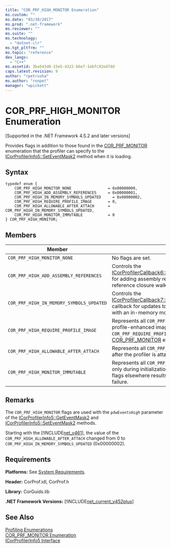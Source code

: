```yaml
---
title: "COR_PRF_HIGH_MONITOR Enumeration"
ms.custom: ""
ms.date: "03/30/2017"
ms.prod: ".net-framework"
ms.reviewer: ""
ms.suite: ""
ms.technology: 
  - "dotnet-clr"
ms.tgt_pltfrm: ""
ms.topic: "reference"
dev_langs: 
  - "C++"
ms.assetid: 3ba543d8-15e5-4322-b6e7-1ebfc92ed7dd
caps.latest.revision: 9
author: "rpetrusha"
ms.author: "ronpet"
manager: "wpickett"
---
```

# COR_PRF_HIGH_MONITOR Enumeration
[Supported in the .NET Framework 4.5.2 and later versions]  
  
 Provides flags in addition to those found in the [COR_PRF_MONITOR](../../../../docs/framework/unmanaged-api/profiling/cor-prf-monitor-enumeration.md) enumeration that the profiler can specify to the [ICorProfilerInfo5::SetEventMask2](../../../../docs/framework/unmanaged-api/profiling/icorprofilerinfo5-seteventmask2-method.md) method when it is loading.  
  
## Syntax  
  
```  
typedef enum {  
    COR_PRF_HIGH_MONITOR_NONE                = 0x00000000,  
    COR_PRF_HIGH_ADD_ASSEMBLY_REFERENCES     = 0x00000001,  
    COR_PRF_HIGH_IN_MEMORY_SYMBOLS_UPDATED     = 0x00000002,     
    COR_PRF_HIGH_REQUIRE_PROFILE_IMAGE       = 0,  
    COR_PRF_HIGH_ALLOWABLE_AFTER_ATTACH      = COR_PRF_HIGH_IN_MEMORY_SYMBOLS_UPDATED,  
    COR_PRF_HIGH_MONITOR_IMMUTABLE           = 0  
} COR_PRF_HIGH_MONITOR;  
```  
  
## Members  
  
|Member|Description|  
|------------|-----------------|  
|`COR_PRF_HIGH_MONITOR_NONE`|No flags are set.|  
|`COR_PRF_HIGH_ADD_ASSEMBLY_REFERENCES`|Controls the [ICorProfilerCallback6::GetAssemblyReference](../../../../docs/framework/unmanaged-api/profiling/icorprofilercallback6-getassemblyreferences-method.md) callback for adding assembly references during the CLR assembly reference closure walk.|  
|`COR_PRF_HIGH_IN_MEMORY_SYMBOLS_UPDATED`|Controls the [ICorProfilerCallback7::ModuleInMemorySymbolsUpdated](../../../../docs/framework/unmanaged-api/profiling/icorprofilercallback7-moduleinmemorysymbolsupdated-method.md) callback for updates to the symbol stream associated with an in-memory module.|  
|`COR_PRF_HIGH_REQUIRE_PROFILE_IMAGE`|Represents all `COR_PRF_HIGH_MONITOR` flags that require profile-enhanced images. It corresponds to the `COR_PRF_REQUIRE_PROFILE_IMAGE` flag in the [COR_PRF_MONITOR](../../../../docs/framework/unmanaged-api/profiling/cor-prf-monitor-enumeration.md) enumeration.|  
|`COR_PRF_HIGH_ALLOWABLE_AFTER_ATTACH`|Represents all `COR_PRF_HIGH_MONITOR` flags that can be set after the profiler is attached to a running app.|  
|`COR_PRF_HIGH_MONITOR_IMMUTABLE`|Represents all `COR_PRF_HIGH_MONITOR` flags that can be set only during initialization. Trying to change any of these flags elsewhere results in an `HRESULT` value that indicates failure.|  
  
## Remarks  
 The `COR_PRF_HIGH_MONITOR` flags are used with the `pdwEventsHigh` parameter of the [ICorProfilerInfo5::GetEventMask2](../../../../docs/framework/unmanaged-api/profiling/icorprofilerinfo5-geteventmask2-method.md) and [ICorProfilerInfo5::SetEventMask2](../../../../docs/framework/unmanaged-api/profiling/icorprofilerinfo5-seteventmask2-method.md) methods.  
  
 Starting with the [!INCLUDE[net_v461](../../../../includes/net-v461-md.md)], the value of the `COR_PRF_HIGH_ALLOWABLE_AFTER_ATTACH` changed from 0 to `COR_PRF_HIGH_IN_MEMORY_SYMBOLS_UPDATED` (0x00000002).  
  
## Requirements  
 **Platforms:** See [System Requirements](../../../../docs/framework/get-started/system-requirements.md).  
  
 **Header:** CorProf.idl, CorProf.h  
  
 **Library:** CorGuids.lib  
  
 **.NET Framework Versions:** [!INCLUDE[net_current_v452plus](../../../../includes/net-current-v452plus-md.md)]  
  
## See Also  
 [Profiling Enumerations](../../../../docs/framework/unmanaged-api/profiling/profiling-enumerations.md)   
 [COR_PRF_MONITOR Enumeration](../../../../docs/framework/unmanaged-api/profiling/cor-prf-monitor-enumeration.md)   
 [ICorProfilerInfo5 Interface](../../../../docs/framework/unmanaged-api/profiling/icorprofilerinfo5-interface.md)
